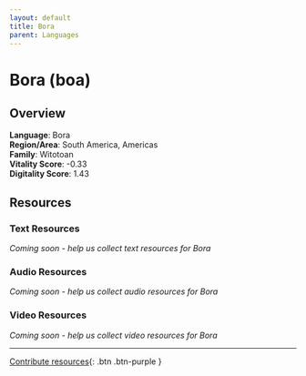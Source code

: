 ```yaml
---
layout: default
title: Bora
parent: Languages
---
```


# Bora (boa)

## Overview

**Language**: Bora  
**Region/Area**: South America, Americas  
**Family**: Witotoan  
**Vitality Score**: -0.33  
**Digitality Score**: 1.43  

## Resources

### Text Resources
*Coming soon - help us collect text resources for Bora*

### Audio Resources
*Coming soon - help us collect audio resources for Bora*

### Video Resources
*Coming soon - help us collect video resources for Bora*

---

[Contribute resources](https://fairtrain.github.io/){: .btn .btn-purple }

